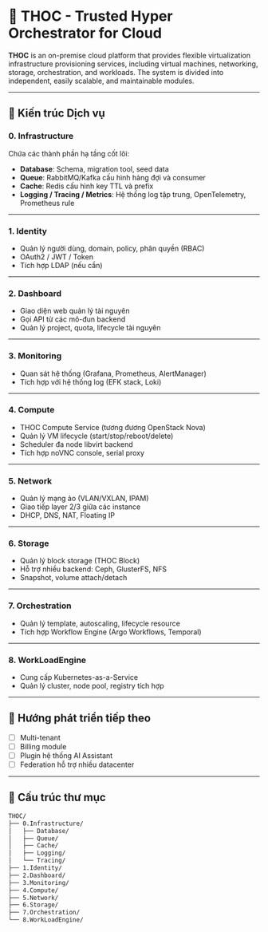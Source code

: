 # 🌾 THOC - Trusted Hyper Orchestrator for Cloud

**THOC** is an on-premise cloud platform that provides flexible virtualization infrastructure provisioning services, including virtual machines, networking, storage, orchestration, and workloads. The system is divided into independent, easily scalable, and maintainable modules.

---

## 🧱 Kiến trúc Dịch vụ

### 0. Infrastructure
Chứa các thành phần hạ tầng cốt lõi:
- **Database**: Schema, migration tool, seed data
- **Queue**: RabbitMQ/Kafka cấu hình hàng đợi và consumer
- **Cache**: Redis cấu hình key TTL và prefix
- **Logging / Tracing / Metrics**: Hệ thống log tập trung, OpenTelemetry, Prometheus rule

---

### 1. Identity
- Quản lý người dùng, domain, policy, phân quyền (RBAC)
- OAuth2 / JWT / Token
- Tích hợp LDAP (nếu cần)

---

### 2. Dashboard
- Giao diện web quản lý tài nguyên
- Gọi API từ các mô-đun backend
- Quản lý project, quota, lifecycle tài nguyên

---

### 3. Monitoring
- Quan sát hệ thống (Grafana, Prometheus, AlertManager)
- Tích hợp với hệ thống log (EFK stack, Loki)

---

### 4. Compute
- THOC Compute Service (tương đương OpenStack Nova)
- Quản lý VM lifecycle (start/stop/reboot/delete)
- Scheduler đa node libvirt backend
- Tích hợp noVNC console, serial proxy

---

### 5. Network
- Quản lý mạng ảo (VLAN/VXLAN, IPAM)
- Giao tiếp layer 2/3 giữa các instance
- DHCP, DNS, NAT, Floating IP

---

### 6. Storage
- Quản lý block storage (THOC Block)
- Hỗ trợ nhiều backend: Ceph, GlusterFS, NFS
- Snapshot, volume attach/detach

---

### 7. Orchestration
- Quản lý template, autoscaling, lifecycle resource
- Tích hợp Workflow Engine (Argo Workflows, Temporal)

---

### 8. WorkLoadEngine
- Cung cấp Kubernetes-as-a-Service
- Quản lý cluster, node pool, registry tích hợp

---

## 🚀 Hướng phát triển tiếp theo

- [ ] Multi-tenant
- [ ] Billing module
- [ ] Plugin hệ thống AI Assistant
- [ ] Federation hỗ trợ nhiều datacenter

---

## 📁 Cấu trúc thư mục

```bash
THOC/
├── 0.Infrastructure/
│   ├── Database/
│   ├── Queue/
│   ├── Cache/
│   ├── Logging/
│   └── Tracing/
├── 1.Identity/
├── 2.Dashboard/
├── 3.Monitoring/
├── 4.Compute/
├── 5.Network/
├── 6.Storage/
├── 7.Orchestration/
└── 8.WorkLoadEngine/

